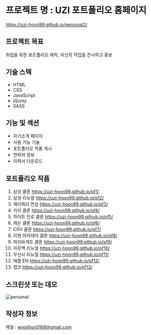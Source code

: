 # 프로젝트 명 : UZI 포트폴리오 홈페이지
https://uzi-hoon99.github.io/personal2/

## 프로젝트 목표
취업을 위한 포트폴리오 제작, 자신의 작업을 전시하고 홍보

## 기술 스텍
- HTML
- CSS
- JavaScript
- jQurey
- SASS

## 기능 및 섹션
- 자기소개 페이지
- 사용 가능 기술
- 포트폴리오 작품 게시
- 연락처 정보
- 이력서 다운로드 

## 포트폴리오 작품
1. 삼성 클론	https://uzi-hoon99.github.io/pf1/
2. 삼성 리뉴얼	https://uzi-hoon99.github.io/pf2/
3. 제이쿼리 연습	https://uzi-hoon99.github.io/pf3/
4. 카이 클론	https://uzi-hoon99.github.io/pf4/
5. 하이트 진로 클론	https://uzi-hoon99.github.io/pf5/
6. 캐논 클론	https://uzi-hoon99.github.io/pf6/
7. CGV 클론	https://uzi-hoon99.github.io/pf7/
8. 이젠 아카데미 클론	https://uzi-hoon99.github.io/pf8/
9. 파리바게트 클론	https://uzi-hoon99.github.io/pf9/
10. 아웃백 리뉴얼	https://uzi-hoon99.github.io/pf10/
11. 무신사 리뉴얼	https://uzi-hoon99.github.io/pf11/
12. 애플 EN	https://uzi-hoon99.github.io/pf12/
13. 앱코	https://uzi-hoon99.github.io/pf13/
	

## 스크린샷 또는 데모
![personal](https://github.com/uzi-hoon99/personal2/assets/142555239/e1142317-d259-4f18-ae54-c1effcae0841)


## 작성자 정보
메일 : woojihun5168@gmail.com
